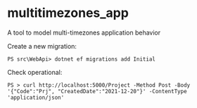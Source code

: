 # multitimezones_app
A tool to model multi-timezones application behavior

Create a new migration:
```
PS src\WebApi> dotnet ef migrations add Initial
```

Check operational:
```
PS > curl http://localhost:5000/Project -Method Post -Body '{"Code":"Prj", "CreatedDate":"2021-12-20"}' -ContentType 'application/json'
```
